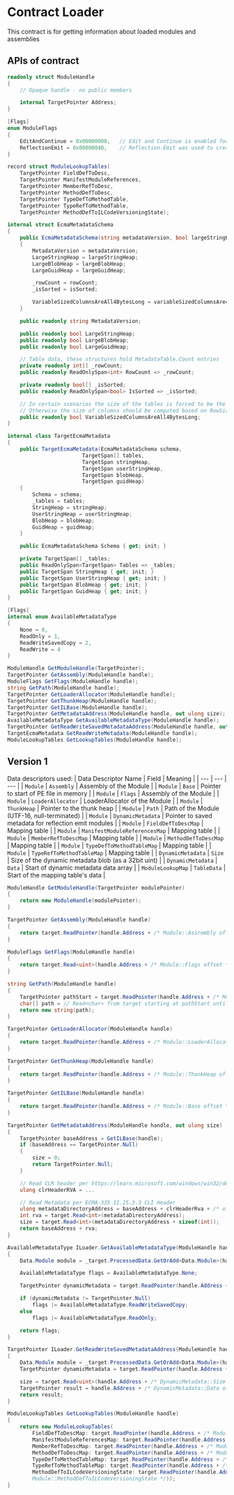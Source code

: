 # Contract Loader

This contract is for getting information about loaded modules and assemblies

## APIs of contract

``` csharp
readonly struct ModuleHandle
{
    // Opaque handle - no public members

    internal TargetPointer Address;
}

[Flags]
enum ModuleFlags
{
    EditAndContinue = 0x00000008,   // Edit and Continue is enabled for this module
    ReflectionEmit = 0x00000040,    // Reflection.Emit was used to create this module
}

record struct ModuleLookupTables(
    TargetPointer FieldDefToDesc,
    TargetPointer ManifestModuleReferences,
    TargetPointer MemberRefToDesc,
    TargetPointer MethodDefToDesc,
    TargetPointer TypeDefToMethodTable,
    TargetPointer TypeRefToMethodTable,
    TargetPointer MethodDefToILCodeVersioningState);

internal struct EcmaMetadataSchema
{
    public EcmaMetadataSchema(string metadataVersion, bool largeStringHeap, bool largeBlobHeap, bool largeGuidHeap, int[] rowCount, bool[] isSorted, bool variableSizedColumnsAre4BytesLong)
    {
        MetadataVersion = metadataVersion;
        LargeStringHeap = largeStringHeap;
        LargeBlobHeap = largeBlobHeap;
        LargeGuidHeap = largeGuidHeap;

        _rowCount = rowCount;
        _isSorted = isSorted;

        VariableSizedColumnsAreAll4BytesLong = variableSizedColumnsAre4BytesLong;
    }

    public readonly string MetadataVersion;

    public readonly bool LargeStringHeap;
    public readonly bool LargeBlobHeap;
    public readonly bool LargeGuidHeap;

    // Table data, these structures hold MetadataTable.Count entries
    private readonly int[] _rowCount;
    public readonly ReadOnlySpan<int> RowCount => _rowCount;

    private readonly bool[] _isSorted;
    public readonly ReadOnlySpan<bool> IsSorted => _isSorted;

    // In certain scenarios the size of the tables is forced to be the maximum size
    // Otherwise the size of columns should be computed based on RowSize/the various heap flags
    public readonly bool VariableSizedColumnsAreAll4BytesLong;
}

internal class TargetEcmaMetadata
{
    public TargetEcmaMetadata(EcmaMetadataSchema schema,
                        TargetSpan[] tables,
                        TargetSpan stringHeap,
                        TargetSpan userStringHeap,
                        TargetSpan blobHeap,
                        TargetSpan guidHeap)
    {
        Schema = schema;
        _tables = tables;
        StringHeap = stringHeap;
        UserStringHeap = userStringHeap;
        BlobHeap = blobHeap;
        GuidHeap = guidHeap;
    }

    public EcmaMetadataSchema Schema { get; init; }

    private TargetSpan[] _tables;
    public ReadOnlySpan<TargetSpan> Tables => _tables;
    public TargetSpan StringHeap { get; init; }
    public TargetSpan UserStringHeap { get; init; }
    public TargetSpan BlobHeap { get; init; }
    public TargetSpan GuidHeap { get; init; }
}

[Flags]
internal enum AvailableMetadataType
{
    None = 0,
    ReadOnly = 1,
    ReadWriteSavedCopy = 2,
    ReadWrite = 4
}
```

``` csharp
ModuleHandle GetModuleHandle(TargetPointer);
TargetPointer GetAssembly(ModuleHandle handle);
ModuleFlags GetFlags(ModuleHandle handle);
string GetPath(ModuleHandle handle);
TargetPointer GetLoaderAllocator(ModuleHandle handle);
TargetPointer GetThunkHeap(ModuleHandle handle);
TargetPointer GetILBase(ModuleHandle handle);
TargetPointer GetMetadataAddress(ModuleHandle handle, out ulong size);
AvailableMetadataType GetAvailableMetadataType(ModuleHandle handle);
TargetPointer GetReadWriteSavedMetadataAddress(ModuleHandle handle, out ulong size);
TargetEcmaMetadata GetReadWriteMetadata(ModuleHandle handle);
ModuleLookupTables GetLookupTables(ModuleHandle handle);
```

## Version 1

Data descriptors used:
| Data Descriptor Name | Field | Meaning |
| --- | --- | --- |
| `Module` | `Assembly` | Assembly of the Module |
| `Module` | `Base` | Pointer to start of PE file in memory |
| `Module` | `Flags` | Assembly of the Module |
| `Module` | `LoaderAllocator` | LoaderAllocator of the Module |
| `Module` | `ThunkHeap` | Pointer to the thunk heap |
| `Module` | `Path` | Path of the Module (UTF-16, null-terminated) |
| `Module` | `DynamicMetadata` | Pointer to saved metadata for reflection emit modules |
| `Module` | `FieldDefToDescMap` | Mapping table |
| `Module` | `ManifestModuleReferencesMap` | Mapping table |
| `Module` | `MemberRefToDescMap` | Mapping table |
| `Module` | `MethodDefToDescMap` | Mapping table |
| `Module` | `TypeDefToMethodTableMap` | Mapping table |
| `Module` | `TypeRefToMethodTableMap` | Mapping table |
| `DynamicMetadata` | `Size` | Size of the dynamic metadata blob (as a 32bit uint) |
| `DynamicMetadata` | `Data` | Start of dynamic metadata data array |
| `ModuleLookupMap` | `TableData` | Start of the mapping table's data |

``` csharp
ModuleHandle GetModuleHandle(TargetPointer modulePointer)
{
    return new ModuleHandle(modulePointer);
}

TargetPointer GetAssembly(ModuleHandle handle)
{
    return target.ReadPointer(handle.Address + /* Module::Assrembly offset */);
}

ModuleFlags GetFlags(ModuleHandle handle)
{
    return target.Read<uint>(handle.Address + /* Module::Flags offset */);
}

string GetPath(ModuleHandle handle)
{
    TargetPointer pathStart = target.ReadPointer(handle.Address + /* Module::Path offset */);
    char[] path = // Read<char> from target starting at pathStart until null terminator
    return new string(path);
}

TargetPointer GetLoaderAllocator(ModuleHandle handle)
{
    return target.ReadPointer(handle.Address + /* Module::LoaderAllocator offset */);
}

TargetPointer GetThunkHeap(ModuleHandle handle)
{
    return target.ReadPointer(handle.Address + /* Module::ThunkHeap offset */);
}

TargetPointer GetILBase(ModuleHandle handle)
{
    return target.ReadPointer(handle.Address + /* Module::Base offset */);
}

TargetPointer GetMetadataAddress(ModuleHandle handle, out ulong size)
{
    TargetPointer baseAddress = GetILBase(handle);
    if (baseAddress == TargetPointer.Null)
    {
        size = 0;
        return TargetPointer.Null;
    }

    // Read CLR header per https://learn.microsoft.com/windows/win32/debug/pe-format
    ulong clrHeaderRVA = ...

    // Read Metadata per ECMA-335 II.25.3.3 CLI Header
    ulong metadataDirectoryAddress = baseAddress + clrHeaderRva + /* offset to Metadata */
    int rva = target.Read<int>(metadataDirectoryAddress);
    size = target.Read<int>(metadataDirectoryAddress + sizeof(int));
    return baseAddress + rva;
}

AvailableMetadataType ILoader.GetAvailableMetadataType(ModuleHandle handle)
{
    Data.Module module = _target.ProcessedData.GetOrAdd<Data.Module>(handle.Address);

    AvailableMetadataType flags = AvailableMetadataType.None;

    TargetPointer dynamicMetadata = target.ReadPointer(handle.Address + /* Module::DynamicMetadata offset */);

    if (dynamicMetadata != TargetPointer.Null)
        flags |= AvailableMetadataType.ReadWriteSavedCopy;
    else
        flags |= AvailableMetadataType.ReadOnly;

    return flags;
}

TargetPointer ILoader.GetReadWriteSavedMetadataAddress(ModuleHandle handle, out ulong size)
{
    Data.Module module = _target.ProcessedData.GetOrAdd<Data.Module>(handle.Address);
    TargetPointer dynamicMetadata = target.ReadPointer(handle.Address + /* Module::DynamicMetadata offset */);

    size = target.Read<uint>(handle.Address + /* DynamicMetadata::Size offset */);
    TargetPointer result = handle.Address + /* DynamicMetadata::Data offset */;
    return result;
}

ModuleLookupTables GetLookupTables(ModuleHandle handle)
{
    return new ModuleLookupTables(
        FieldDefToDescMap: target.ReadPointer(handle.Address + /* Module::FieldDefToDescMap */),
        ManifestModuleReferencesMap: target.ReadPointer(handle.Address + /* Module::ManifestModuleReferencesMap */),
        MemberRefToDescMap: target.ReadPointer(handle.Address + /* Module::MemberRefToDescMap */),
        MethodDefToDescMap: target.ReadPointer(handle.Address + /* Module::MethodDefToDescMap */),
        TypeDefToMethodTableMap: target.ReadPointer(handle.Address + /* Module::TypeDefToMethodTableMap */),
        TypeRefToMethodTableMap: target.ReadPointer(handle.Address + /* Module::TypeRefToMethodTableMap */),
        MethodDefToILCodeVersioningState: target.ReadPointer(handle.Address + /*
        Module::MethodDefToILCodeVersioningState */));
}
```
